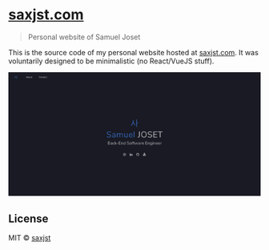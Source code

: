 # [saxjst.com](https://saxjst.com)
> Personal website of Samuel Joset

This is the source code of my personal website hosted at [saxjst.com](https://saxjst.com). It was voluntarily designed to be minimalistic (no React/VueJS stuff).

<div align="center">
<a href="https://sindresorhus.com">
	<img src="screenshot-home.png" width="600">
</a>
</div>

## License

MIT © [saxjst](https://saxjst.com)
